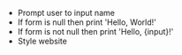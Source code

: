 <!-- Concept -->

- Prompt user to input name
- If form is null then print 'Hello, World!'
- If form is not null then print 'Hello, {input}!'
- Style website
